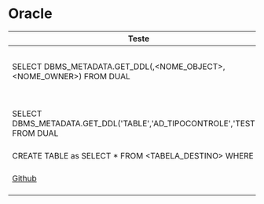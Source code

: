 # Oracle

| Teste                                                                     | Teste                          |
| ------------------------------------------------------------------------- | ------------------------------ |
| SELECT DBMS_METADATA.GET_DDL(<TIPO>,<NOME_OBJECT>,<NOME_OWNER>) FROM DUAL | Ver create table de uma tabela |
| SELECT DBMS_METADATA.GET_DDL('TABLE','AD_TIPOCONTROLE','TESTE') FROM DUAL | Ver create table de uma tabela |
| CREATE TABLE <TABELA> as SELECT \* FROM <TABELA_DESTINO> WHERE <CONDICAO> | TESTE                          |
| [Github](github)                                                          | Utilidades para github         |
